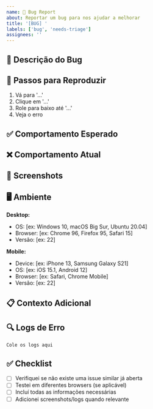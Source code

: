 ```yaml
---
name: 🐛 Bug Report
about: Reportar um bug para nos ajudar a melhorar
title: '[BUG] '
labels: ['bug', 'needs-triage']
assignees: ''
---
```


## 🐛 Descrição do Bug

<!-- Uma descrição clara e concisa do que é o bug -->

## 🔄 Passos para Reproduzir

1. Vá para '...'
2. Clique em '...'
3. Role para baixo até '...'
4. Veja o erro

## ✅ Comportamento Esperado

<!-- Uma descrição clara e concisa do que você esperava que acontecesse -->

## ❌ Comportamento Atual

<!-- Uma descrição clara e concisa do que realmente acontece -->

## 📸 Screenshots

<!-- Se aplicável, adicione screenshots para ajudar a explicar o problema -->

## 🖥️ Ambiente

**Desktop:**
- OS: [ex: Windows 10, macOS Big Sur, Ubuntu 20.04]
- Browser: [ex: Chrome 96, Firefox 95, Safari 15]
- Versão: [ex: 22]

**Mobile:**
- Device: [ex: iPhone 13, Samsung Galaxy S21]
- OS: [ex: iOS 15.1, Android 12]
- Browser: [ex: Safari, Chrome Mobile]
- Versão: [ex: 22]

## 📋 Contexto Adicional

<!-- Adicione qualquer outro contexto sobre o problema aqui -->

## 🔍 Logs de Erro

<!-- Se houver logs de erro, cole-os aqui -->

```
Cole os logs aqui
```

## ✅ Checklist

- [ ] Verifiquei se não existe uma issue similar já aberta
- [ ] Testei em diferentes browsers (se aplicável)
- [ ] Incluí todas as informações necessárias
- [ ] Adicionei screenshots/logs quando relevante